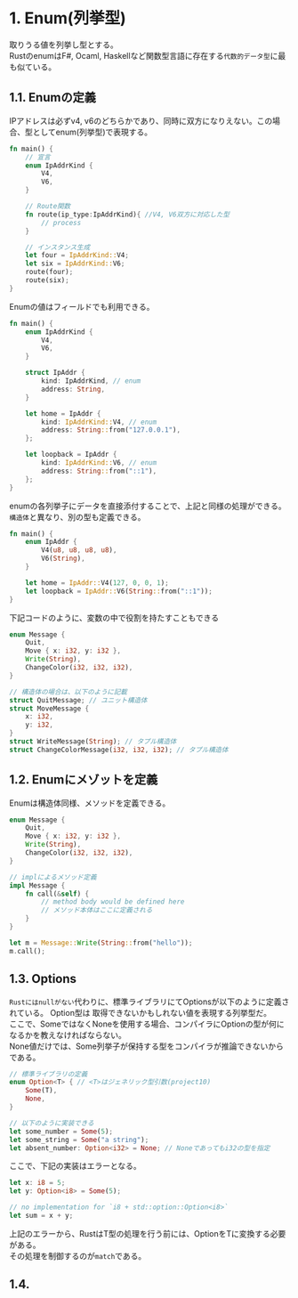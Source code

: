 # 1. Enum(列挙型)
取りうる値を列挙し型とする。  
RustのenumはF#, Ocaml, Haskellなど関数型言語に存在する``代数的データ型``に最も似ている。

## 1.1. Enumの定義
IPアドレスは必ずv4, v6のどちらかであり、同時に双方になりえない。この場合、型としてenum(列挙型)で表現する。
```rust
fn main() {
    // 宣言
    enum IpAddrKind {
        V4,
        V6,
    }

    // Route関数
    fn route(ip_type:IpAddrKind){ //V4, V6双方に対応した型
        // process
    }

    // インスタンス生成
    let four = IpAddrKind::V4;
    let six = IpAddrKind::V6;
    route(four);
    route(six);
}
```

Enumの値はフィールドでも利用できる。
```rust
fn main() {
    enum IpAddrKind {
        V4,
        V6,
    }

    struct IpAddr {
        kind: IpAddrKind, // enum
        address: String,
    }

    let home = IpAddr {
        kind: IpAddrKind::V4, // enum
        address: String::from("127.0.0.1"),
    };

    let loopback = IpAddr {
        kind: IpAddrKind::V6, // enum
        address: String::from("::1"),
    };
}
```

enumの各列挙子にデータを直接添付することで、上記と同様の処理ができる。
`構造体`と異なり、別の型も定義できる。
```rust
fn main() {
    enum IpAddr {
        V4(u8, u8, u8, u8),
        V6(String),
    }

    let home = IpAddr::V4(127, 0, 0, 1);
    let loopback = IpAddr::V6(String::from("::1"));
}
```

下記コードのように、変数の中で役割を持たすこともできる
```rust
enum Message {
    Quit,
    Move { x: i32, y: i32 },
    Write(String),
    ChangeColor(i32, i32, i32),
}

// 構造体の場合は、以下のように記載
struct QuitMessage; // ユニット構造体
struct MoveMessage {
    x: i32,
    y: i32,
}
struct WriteMessage(String); // タプル構造体
struct ChangeColorMessage(i32, i32, i32); // タプル構造体
```

## 1.2. Enumにメゾットを定義
Enumは構造体同様、メソッドを定義できる。
```rust
enum Message {
    Quit,
    Move { x: i32, y: i32 },
    Write(String),
    ChangeColor(i32, i32, i32),
}

// implによるメソッド定義
impl Message {
    fn call(&self) {
        // method body would be defined here
        // メソッド本体はここに定義される
    }
}

let m = Message::Write(String::from("hello"));
m.call();
```

## 1.3. Options
`Rustにはnullがない`代わりに、標準ライブラリにてOptionsが以下のように定義されている。
Option<T>型は 取得できないかもしれない値を表現する列挙型だ。  
ここで、SomeではなくNoneを使用する場合、コンパイラにOption<T>の型が何になるかを教えなければならない。  
None値だけでは、Some列挙子が保持する型をコンパイラが推論できないからである。
```rust
// 標準ライブラリの定義
enum Option<T> { // <T>はジェネリック型引数(project10)
    Some(T),
    None,
}

// 以下のように実装できる
let some_number = Some(5);
let some_string = Some("a string");
let absent_number: Option<i32> = None; // Noneであってもi32の型を指定
```

ここで、下記の実装はエラーとなる。
```rust
let x: i8 = 5;
let y: Option<i8> = Some(5);

// no implementation for `i8 + std::option::Option<i8>`
let sum = x + y;
```
上記のエラーから、RustはT型の処理を行う前には、Option<T>をTに変換する必要がある。  
その処理を制御するのが`match`である。

## 1.4. 

